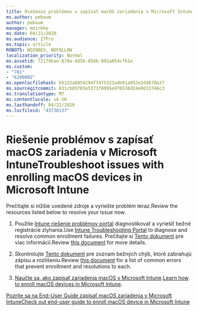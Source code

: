 ```yaml
---
title: Riešenie problémov s zapísať macOS zariadenia v Microsoft Intune
ms.author: pebaum
author: pebaum
manager: mnirkhe
ms.date: 04/21/2020
ms.audience: ITPro
ms.topic: article
ROBOTS: NOINDEX, NOFOLLOW
localization_priority: Normal
ms.assetid: 71174bae-870a-4d5b-856b-891a054cf61e
ms.custom:
- "781"
- "6200002"
ms.openlocfilehash: b5322a6054294ff475323ade91a052e2dd678a37
ms.sourcegitcommit: 631cbb5f03e5371f0995e976536d24e9d13746c3
ms.translationtype: MT
ms.contentlocale: sk-SK
ms.lasthandoff: 04/22/2020
ms.locfileid: "43736137"
---
```

# <a name="troubleshoot-issues-with-enrolling-macos-devices-in-microsoft-intune"></a><span data-ttu-id="9e863-102">Riešenie problémov s zapísať macOS zariadenia v Microsoft Intune</span><span class="sxs-lookup"><span data-stu-id="9e863-102">Troubleshoot issues with enrolling macOS devices in Microsoft Intune</span></span>

<span data-ttu-id="9e863-103">Prečítajte si nižšie uvedené zdroje a vyriešte problém teraz.</span><span class="sxs-lookup"><span data-stu-id="9e863-103">Review the resources listed below to resolve your issue now.</span></span>
  
1. <span data-ttu-id="9e863-104">Použite [Intune riešenie problémov portál](https://devicemanagement.microsoft.com/#blade/Microsoft_Intune_DeviceSettings/TroubleshootBlade) diagnostikovať a vyriešiť bežné registrácie zlyhania.</span><span class="sxs-lookup"><span data-stu-id="9e863-104">Use [Intune Troubleshooting Portal](https://devicemanagement.microsoft.com/#blade/Microsoft_Intune_DeviceSettings/TroubleshootBlade) to diagnose and resolve common enrollment failures.</span></span> <span data-ttu-id="9e863-105">Prečítajte si [Tento dokument](https://docs.microsoft.com/intune/help-desk-operators) pre viac informácií.</span><span class="sxs-lookup"><span data-stu-id="9e863-105">Review [this document](https://docs.microsoft.com/intune/help-desk-operators) for more details.</span></span>

2. <span data-ttu-id="9e863-106">Skontrolujte [Tento dokument](https://docs.microsoft.com/intune-classic/troubleshoot/troubleshoot-device-enrollment-in-intune) pre zoznam bežných chýb, ktoré zabraňujú zápisu a rozlíšeniu.</span><span class="sxs-lookup"><span data-stu-id="9e863-106">Review [this document](https://docs.microsoft.com/intune-classic/troubleshoot/troubleshoot-device-enrollment-in-intune) for a list of common errors that prevent enrollment and resolutions to each.</span></span>

3. <span data-ttu-id="9e863-107">[Naučte sa, ako zapísať zariadenia macOS v Microsoft Intune](https://docs.microsoft.com/intune/macos-enroll).</span><span class="sxs-lookup"><span data-stu-id="9e863-107">[Learn how to enroll macOS devices in Microsoft Intune](https://docs.microsoft.com/intune/macos-enroll).</span></span>

[<span data-ttu-id="9e863-108">Pozrite sa na End-User Guide zapísať macOS zariadenia v Microsoft Intune</span><span class="sxs-lookup"><span data-stu-id="9e863-108">Check out end-user guide to enroll macOS device in Microsoft Intune</span></span>](https://docs.microsoft.com/intune-user-help/enroll-your-device-in-intune-macos-cp)
  